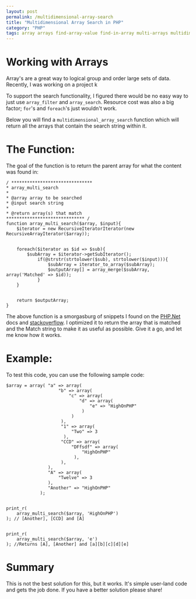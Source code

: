 ```yaml
---
layout: post
permalink: /multidimensional-array-search
title: "Multidimensional Array Search in PHP"
category: "PHP"
tags: array arrays find-array-value find-in-array multi-arrays multidimensional multidimensional-arrays php-2 php-array-value-search php-arrays php-find-in-array php-find-in-value-array php-multidimensional-array-search php-search-array php-search-array-value php-search-arrays search-arrays
---
```

# Working with Arrays

Array's are a great way to logical group and order large sets of data. Recently, I was working on a project k

To support the search functionality, I figured there would be no easy way to just use `array_filter` and `array_search`. Resource cost was also a big factor; `for`'s and `foreach`'s just wouldn't work.

Below you will find a `multidimensional_array_search` function which will return all the arrays that contain the search string within it.

# The Function:

The goal of the function is to return the parent array for what the content was found in:

    / ******************************* 
    * array_multi_search 
    * 
    * @array array to be searched 
    * @input search string 
    * 
    * @return array(s) that match 
    ****************************** /  
    function array_multi_search($array, $input){  
        $iterator = new RecursiveIteratorIterator(new RecursiveArrayIterator($array));  
    
    
        foreach($iterator as $id => $sub){ 
            $subArray = $iterator->getSubIterator(); 
                if(@strstr(strtolower($sub), strtolower($input))){ 
                    $subArray = iterator_to_array($subArray); 
                    $outputArray[] = array_merge($subArray, array('Matched' => $id)); 
                } 
        } 
    
    
        return $outputArray; 
    }

The above function is a smorgasburg of snippets I found on the [PHP.Net](http://php.net) docs and [stackoverflow](http://stackoverflow.com). I optimized it to return the array that is matched and the Match string to make it as useful as possible. Give it a go, and let me know how it works.

# Example:

To test this code, you can use the following sample code:

    $array = array( "a" => array( 
                        "b" => array( 
                            "c" => array( 
                                "d" => array( 
                                    "e" => "HighOnPHP" 
                                 ) 
                             ) 
                         ), 
                         "1" => array( 
                             "Two" => 3 
                          ), 
                         "CCD" => array( 
                             "DFfsdf" => array( 
                                 "HighOnPHP" 
                              ), 
                         ), 
                    ),
                    "A" => array( 
                        "Twelve" => 3 
                    ), 
                    "Another" => "HighOnPHP" 
                 ); 
    
    
    print_r(
        array_multi_search($array, 'HighOnPHP')
    ); // [Another], [CCD] and [A] 
    
    
    print_r(
        array_multi_search($array, 'e')
    ); //Returns [A], [Another] and [a][b][c][d][e]

# Summary

This is not the best solution for this, but it works. It's simple user-land code and gets the job done. If you have a better solution please share!

